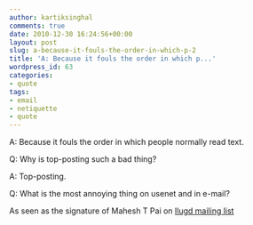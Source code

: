 ```yaml
---
author: kartiksinghal
comments: true
date: 2010-12-30 16:24:56+00:00
layout: post
slug: a-because-it-fouls-the-order-in-which-p-2
title: 'A: Because it fouls the order in which p...'
wordpress_id: 63
categories:
- quote
tags:
- email
- netiquette
- quote
---
```


A: Because it fouls the order in which people normally read text.


Q: Why is top-posting such a bad thing?




A: Top-posting.




Q: What is the most annoying thing on usenet and in e-mail?

As seen as the signature of Mahesh T Pai on [Ilugd mailing list](http://frodo.hserus.net/mailman/listinfo/ilugd)
